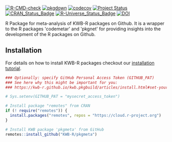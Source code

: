 [![R-CMD-check](https://github.com/KWB-R/pkgmeta/workflows/R-CMD-check/badge.svg)](https://github.com/KWB-R/pkgmeta/actions?query=workflow%3AR-CMD-check)
[![pkgdown](https://github.com/KWB-R/pkgmeta/workflows/pkgdown/badge.svg)](https://github.com/KWB-R/pkgmeta/actions?query=workflow%3Apkgdown)
[![codecov](https://codecov.io/github/KWB-R/pkgmeta/branch/main/graphs/badge.svg)](https://codecov.io/github/KWB-R/pkgmeta)
[![Project Status](https://img.shields.io/badge/lifecycle-experimental-orange.svg)](https://www.tidyverse.org/lifecycle/#experimental)
[![CRAN_Status_Badge](https://www.r-pkg.org/badges/version/pkgmeta)]()
[![R-Universe_Status_Badge](https://kwb-r.r-universe.dev/badges/pkgmeta)](https://kwb-r.r-universe.dev/)
[![DOI](https://zenodo.org/badge/doi/10.5281/zenodo.3604092.svg)](10.5281/zenodo.3604092)

R Package for meta-analysis of KWB-R packages on
Github. It is a wrapper to the R packages 'codemetar' and 'pkgnet' for
providing insights into the development of the R packages on Github.

## Installation

For details on how to install KWB-R packages checkout our [installation tutorial](https://kwb-r.github.io/kwb.pkgbuild/articles/install.html).

```r
### Optionally: specify GitHub Personal Access Token (GITHUB_PAT)
### See here why this might be important for you:
### https://kwb-r.github.io/kwb.pkgbuild/articles/install.html#set-your-github_pat

# Sys.setenv(GITHUB_PAT = "mysecret_access_token")

# Install package "remotes" from CRAN
if (! require("remotes")) {
  install.packages("remotes", repos = "https://cloud.r-project.org")
}

# Install KWB package 'pkgmeta' from GitHub
remotes::install_github("KWB-R/pkgmeta")
```
